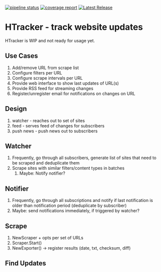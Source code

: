 [![pipeline status](https://gitlab.com/henri.philipps/htracker/badges/main/pipeline.svg)](https://gitlab.com/henri.philipps/htracker/-/commits/main)
[![coverage report](https://gitlab.com/henri.philipps/htracker/badges/main/coverage.svg)](https://gitlab.com/henri.philipps/htracker/-/commits/main)
[![Latest Release](https://gitlab.com/henri.philipps/htracker/-/badges/release.svg)](https://gitlab.com/henri.philipps/htracker/-/releases)

# HTracker - track website updates

HTracker is WIP and not ready for usage yet.

## Use Cases

1. Add/remove URL from scrape list
2. Configure filters per URL
3. Configure scrape intervals per URL
4. Provide web interface to show last updates of URL(s)
5. Provide RSS feed for streaming changes
6. Register/unregister email for notifications on changes on URL

## Design

1. watcher - reaches out to set of sites
2. feed - serves feed of changes for subscribers
3. push news - push news out to subscribers

## Watcher

1. Frequently, go through all subscribers, generate list of sites that need to be scraped and deduplicate them
2. Scrape sites with similar filters/content types in batches
    1. Maybe: Notify notifier?

## Notifier

1. Frequently, go through all subscriptions and notify if last notification is older than notification period (deduplicate by subscriber)
2. Maybe: send notifications immediately, if triggered by watcher? 

## Scrape

1. NewScraper + opts per set of URLs
2. Scraper.Start()
3. NewExporter() -> register results (date, txt, checksum, diff)

## Find Updates